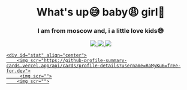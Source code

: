 <div id='header' align="center">
  <h1>What's up😅 baby😩 girl🙎</h1>
  <h3> I am from moscow and, i a little love kids😅 </h3>
  <a href="https://t.me/+w-uCHDeJQN9iMDgy">
    <img src="https://img.shields.io/badge/Telegram-2CA5E0?style=for-the-badge&logo=telegram&logoColor=white">
  <a href="https://molitvaslovo.ru/wp-content/uploads/a/c/d/acd72dd97c165a9ce29a281e2e862877.jpeg">
    <img src="https://img.shields.io/badge/Wire-B71C1C?style=for-the-badge&logo=wire&logoColor=white">
    <a href="https://tankionline.com/ru/">
      <img src="https://img.shields.io/badge/matrix-000000?style=for-the-badge&logo=Matrix&logoColor=white">
  
</div>

    <div id="stat" align="center">
        <img scr="https://github-profile-summary-cards.vercel.app/api/cards/profile-details?username=RoMyKu6=free-for.dev">
         <img scr="">
        <img scr="">
